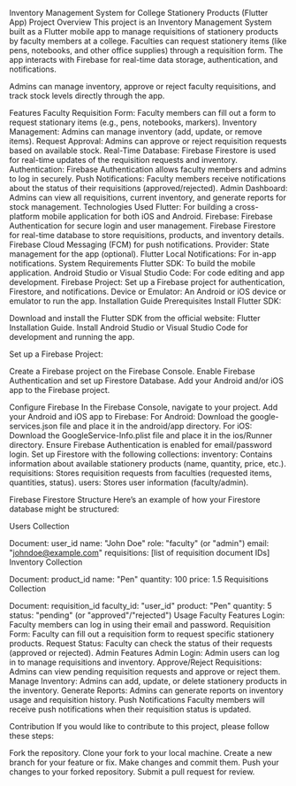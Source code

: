 Inventory Management System for College Stationery Products (Flutter App)
Project Overview
This project is an Inventory Management System built as a Flutter mobile app to manage requisitions of stationery products by faculty members at a college. Faculties can request stationery items (like pens, notebooks, and other office supplies) through a requisition form. The app interacts with Firebase for real-time data storage, authentication, and notifications.

Admins can manage inventory, approve or reject faculty requisitions, and track stock levels directly through the app.

Features
Faculty Requisition Form: Faculty members can fill out a form to request stationary items (e.g., pens, notebooks, markers).
Inventory Management: Admins can manage inventory (add, update, or remove items).
Request Approval: Admins can approve or reject requisition requests based on available stock.
Real-Time Database: Firebase Firestore is used for real-time updates of the requisition requests and inventory.
Authentication: Firebase Authentication allows faculty members and admins to log in securely.
Push Notifications: Faculty members receive notifications about the status of their requisitions (approved/rejected).
Admin Dashboard: Admins can view all requisitions, current inventory, and generate reports for stock management.
Technologies Used
Flutter: For building a cross-platform mobile application for both iOS and Android.
Firebase:
Firebase Authentication for secure login and user management.
Firebase Firestore for real-time database to store requisitions, products, and inventory details.
Firebase Cloud Messaging (FCM) for push notifications.
Provider: State management for the app (optional).
Flutter Local Notifications: For in-app notifications.
System Requirements
Flutter SDK: To build the mobile application.
Android Studio or Visual Studio Code: For code editing and app development.
Firebase Project: Set up a Firebase project for authentication, Firestore, and notifications.
Device or Emulator: An Android or iOS device or emulator to run the app.
Installation Guide
Prerequisites
Install Flutter SDK:

Download and install the Flutter SDK from the official website: Flutter Installation Guide.
Install Android Studio or Visual Studio Code for development and running the app.

Set up a Firebase Project:

Create a Firebase project on the Firebase Console.
Enable Firebase Authentication and set up Firestore Database.
Add your Android and/or iOS app to the Firebase project.

Configure Firebase
In the Firebase Console, navigate to your project.
Add your Android and iOS app to Firebase:
For Android: Download the google-services.json file and place it in the android/app directory.
For iOS: Download the GoogleService-Info.plist file and place it in the ios/Runner directory.
Ensure Firebase Authentication is enabled for email/password login.
Set up Firestore with the following collections:
inventory: Contains information about available stationery products (name, quantity, price, etc.).
requisitions: Stores requisition requests from faculties (requested items, quantities, status).
users: Stores user information (faculty/admin).



Firebase Firestore Structure
Here’s an example of how your Firestore database might be structured:

Users Collection

Document: user_id
name: "John Doe"
role: "faculty" (or "admin")
email: "johndoe@example.com"
requisitions: [list of requisition document IDs]
Inventory Collection

Document: product_id
name: "Pen"
quantity: 100
price: 1.5
Requisitions Collection

Document: requisition_id
faculty_id: "user_id"
product: "Pen"
quantity: 5
status: "pending" (or "approved"/"rejected")
Usage
Faculty Features
Login: Faculty members can log in using their email and password.
Requisition Form: Faculty can fill out a requisition form to request specific stationery products.
Request Status: Faculty can check the status of their requests (approved or rejected).
Admin Features
Admin Login: Admin users can log in to manage requisitions and inventory.
Approve/Reject Requisitions: Admins can view pending requisition requests and approve or reject them.
Manage Inventory: Admins can add, update, or delete stationery products in the inventory.
Generate Reports: Admins can generate reports on inventory usage and requisition history.
Push Notifications
Faculty members will receive push notifications when their requisition status is updated.

Contribution
If you would like to contribute to this project, please follow these steps:

Fork the repository.
Clone your fork to your local machine.
Create a new branch for your feature or fix.
Make changes and commit them.
Push your changes to your forked repository.
Submit a pull request for review.
